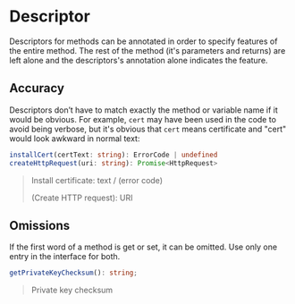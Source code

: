 # Descriptor

Descriptors for methods can be annotated in order to specify features of the entire method. The rest of the method (it's parameters and returns) are left alone and the descriptors's annotation alone indicates the feature.

## Accuracy

Descriptors don’t have to match exactly the method or variable name if it would be obvious. For example, `cert` may have been used in the code to avoid being verbose, but it's obvious that `cert` means certificate and "cert" would look awkward in normal text:

```typescript
installCert(certText: string): ErrorCode | undefined
createHttpRequest(uri: string): Promise<HttpRequest>
```

> Install certificate: text / (error code)
>
> (Create HTTP request): URI

## Omissions

If the first word of a method is get or set, it can be omitted. Use only one entry in the interface for both.

```typescript
getPrivateKeyChecksum(): string;
```

> Private key checksum